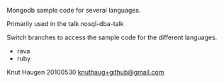 Mongodb sample code for several languages. 

Primarily used in the talk nosql-dba-talk

Switch branches to access the sample code for the different languages. 

* rava
* ruby


Knut Haugen 20100530 knuthaug+github@gmail.com


